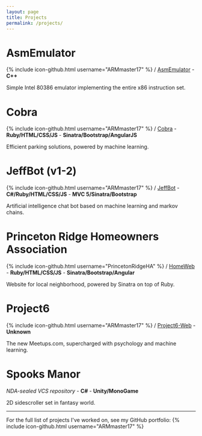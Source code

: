 ```yaml
---
layout: page
title: Projects
permalink: /projects/
---
```


# AsmEmulator
{% include icon-github.html username="ARMmaster17" %} /
[AsmEmulator](https://github.com/ARMmaster17/AsmEmulator) - **C++**

Simple Intel 80386 emulator implementing the entire x86 instruction set.

# Cobra
{% include icon-github.html username="ARMmaster17" %} /
[Cobra](https://github.com/ARMmaster17/Cobra) - **Ruby/HTML/CSS/JS** - **Sinatra/Bootstrap/AngularJS**

Efficient parking solutions, powered by machine learning.

# JeffBot (v1-2)
{% include icon-github.html username="ARMmaster17" %} /
[JeffBot](https://github.com/ARMmaster17/JeffBot) - **C#/Ruby/HTML/CSS/JS** - **MVC 5/Sinatra/Bootstrap**

Artificial intelligence chat bot based on machine learning and markov chains.

# Princeton Ridge Homeowners Association
{% include icon-github.html username="PrincetonRidgeHA" %} /
[HomeWeb](https://github.com/PrincetonRidgeHA/HomeWeb) - **Ruby/HTML/CSS/JS** - **Sinatra/Bootstrap/Angular**

Website for local neighborhood, powered by Sinatra on top of Ruby.

# Project6
{% include icon-github.html username="ARMmaster17" %} /
[Project6-Web](https://github.com/ARMmaster17/Project6-Web) - **Unknown**

The new Meetups.com, supercharged with psychology and machine learning.

# Spooks Manor

*NDA-sealed VCS repository* - **C#** - **Unity/MonoGame**

2D sidescroller set in fantasy world.

---

For the full list of projects I've worked on, see my GitHub portfolio: {% include icon-github.html username="ARMmaster17" %}
